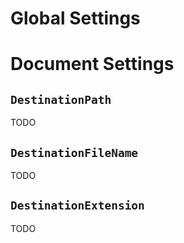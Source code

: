 <?! Include "../framework/configuration/settings.md" /?>

# Global Settings

# Document Settings

## `DestinationPath`

TODO

## `DestinationFileName`

TODO

## `DestinationExtension`

TODO